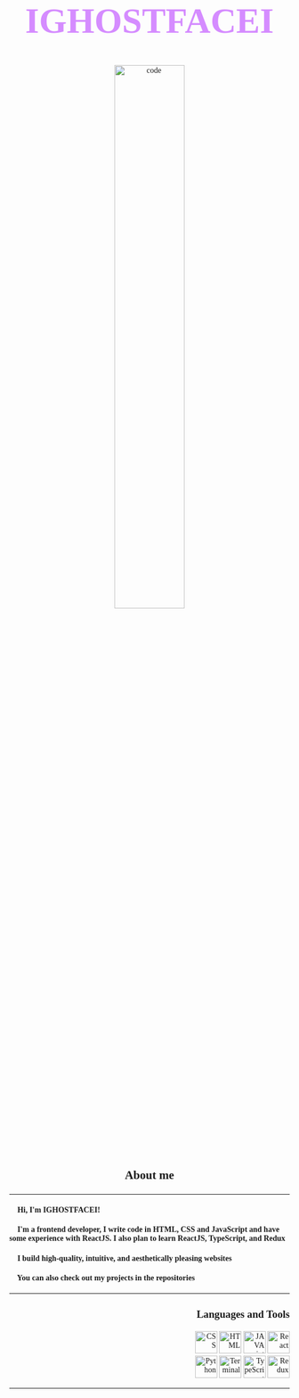 <font face = "Play">
 <font color = #d58cff size = 6><h1 align="center">IGHOSTFACEI</h1></color></font>
 <div align="center"><img src="https://i.ibb.co/GQTFLch/Ghost-Face.gif" alt="code" width="50%"></div>
<!--  <div align="center"><img src="https://media0.giphy.com/media/KB7Moe2Oj0BXeDjvDp/giphy.gif" alt="the wekend" width="90%"></div> -->
 
  <div align="left">
  <font size = 4><h3 align="center"> About me </h3></font>
  <hr>
  <h4> 🔪 Hi, I'm IGHOSTFACEI! </h4>
  <h4> 🔪 I'm a frontend developer, I write code in HTML, CSS and JavaScript and have some experience with ReactJS. I also plan to learn ReactJS, TypeScript, and Redux </h4>
  <h4> 🔪 I build high-quality, intuitive, and aesthetically pleasing websites </h4>
  <h4> 🔪 You can also check out my projects in the repositories </h4>

  <hr>

 <div align="right">
  <font size = 3><h3>Languages and Tools</h3></font>

  <img  src="https://user-images.githubusercontent.com/120786298/208248247-86f838ae-3c42-42a1-bf9f-fafaba18e8b5.png" alt="CSS"           width="40" height="40">
  <img  src="https://user-images.githubusercontent.com/120786298/208248203-729a2254-ecc6-4e65-afeb-1a59c4519cc6.png" alt="HTML" width="40" height="40">
  <img  src="https://user-images.githubusercontent.com/120786298/208248288-840b8aec-c6e9-4032-a5e4-448e2cc58f67.png" alt="JAVA script"   width="40" height="40">
  <img  src="https://user-images.githubusercontent.com/120786298/217633252-162c2f13-a678-4e61-a410-d300467375b4.png" alt="React"         width="40" height="40">
  <br>
  <img  src="https://user-images.githubusercontent.com/120786298/208248300-90c65a63-3781-4385-a599-1b3dce5383b8.png" 
  alt="Python" width="40" height="40">
  <img  src="https://user-images.githubusercontent.com/120786298/208248100-eff2a240-d5fe-447a-ab84-fe9e050e4f3e.png" alt="Terminal"       width="40" height="40">
  <img  src="https://user-images.githubusercontent.com/120786298/224068047-866e829e-ee59-4250-8ce7-635eddd73195.png" alt="TypeScript"         width="40" height="40">
  <img  src="https://user-images.githubusercontent.com/120786298/231153719-6f4f3e78-4b57-46cb-981a-94ff1066d8fc.png" alt="Redux"         width="40" height="40">
 </div>

  <hr>

</font>
